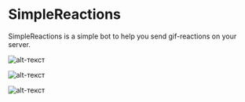 # SimpleReactions
SimpleReactions is a simple bot to help you send gif-reactions on your server.

![alt-текст](https://cdn.discordapp.com/attachments/817617779503005716/853252490211885096/E3YPyLqXwAEayah.png "Help")

![alt-текст](https://cdn.discordapp.com/attachments/817617779503005716/853252450655535164/E3YP5k8XEA4fJci.png "Settings")

![alt-текст](https://cdn.discordapp.com/attachments/817617779503005716/853252350499225600/unknown.png "Example")
